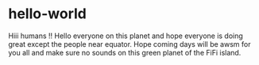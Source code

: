 # hello-world
Hiii humans !! 
Hello everyone on this planet and hope everyone is doing great except the people near equator. 
Hope coming days will be awsm for you all and make sure no sounds on this green planet of the FiFi island.

